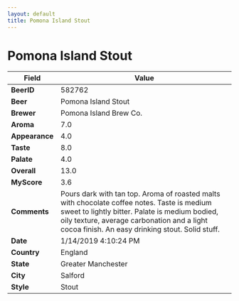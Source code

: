 ```yaml
---
layout: default
title: Pomona Island Stout
---
```


# Pomona Island Stout

| Field         | Value     |
|---------------|-----------|
| **BeerID** | 582762 |
| **Beer** | Pomona Island Stout |
| **Brewer** | Pomona Island Brew Co. |
| **Aroma** | 7.0 |
| **Appearance** | 4.0 |
| **Taste** | 8.0 |
| **Palate** | 4.0 |
| **Overall** | 13.0 |
| **MyScore** | 3.6 |
| **Comments** | Pours dark with tan top. Aroma of roasted malts with chocolate coffee notes. Taste is medium sweet to lightly bitter. Palate is medium bodied, oily texture, average carbonation and a light cocoa finish. An easy drinking stout. Solid stuff. |
| **Date** | 1/14/2019 4:10:24 PM |
| **Country** | England |
| **State** | Greater Manchester |
| **City** | Salford |
| **Style** | Stout |
